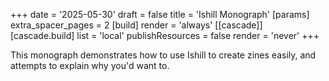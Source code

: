 +++
date = '2025-05-30'
draft = false
title = 'Ishill Monograph'
[params]
    extra_spacer_pages = 2
[build]
  render = 'always'
[[cascade]]
  [cascade.build]
    list = 'local'
    publishResources = false
    render = 'never'
+++

This monograph demonstrates how to use Ishill to create zines easily, and attempts to explain why you'd want to.